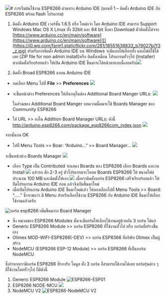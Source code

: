 ![](https://i1.wp.com/farm4.staticflickr.com/3956/18553130984_b97117b088_z.jpg?zoom=2&resize=474%2C521&ssl=1)# การเริ่มต้นใช้งาน ESP8266 ผ่านทาง Arduino IDE (ตอนที่ 1 – ติดตั้ง Arduino IDE กับ ESP8266 พร้อม flash โปรแกรม)

1. ติดตั้ง Arduino IDE เวอร์ชั้น 1.6.5 หรือ ใหม่กว่า โดย Arduino IDE สามารถ Support  Windows Mac OS X Linux ทั้ง 32bit และ 64 bit ซึ่งหา Download ตัวติดตั้งได้จาก [https://www.arduino.cc/en/main/software](https://www.arduino.cc/en/main/software)![](https://i0.wp.com/farm1.staticflickr.com/281/18551638833_b79027b7f3_z.jpg)
สำหรับการติดตั้ง Arduino IDE บน Windows จะมีแบบให้เลือกทั้ง แตกไฟล์ใช้ได้เลย (ZIP file for non admin install)หรือ ติดตั้งเหมือน โปรแกรมทั่วๆไป (Installer) หากติดตั้งเรียบร้อยแล้ว ให้เปิด Arduino IDE ขึ้นมาจะได้หน้าตาแบบนี้เลยครับ![](https://i1.wp.com/farm1.staticflickr.com/285/18984844170_15ffb0b09c_z.jpg?zoom=2&resize=474%2C546&ssl=1)

2. ติดตั้ง Broad ESP8266 ลงบน Arduino IDE
  * กดเลือก Menu ไปที่ **File** >> **Preferences**
![](https://i1.wp.com/farm4.staticflickr.com/3765/19166802792_494dd9b621_z.jpg?zoom=2&resize=474%2C541&ssl=1)
  * จะขึ้นหน้าต่าง Preferences  ให้สังเกตุในช่อง Additional Board Manger URLs:
  ![](https://i2.wp.com/farm1.staticflickr.com/277/19179043611_92157254b2_z.jpg?zoom=2&resize=474%2C314&ssl=1)
  
    ในส่วนของ Additional Board Manger  บทความนี้ผมจะใช้ Boards Manager ของ Community ESP8266

  * ใส่ URL >> ลงใน Addition Board Manager URLs: ดังนี้ http://arduino.esp8266.com/package_esp8266com_index.json
  ![](https://i2.wp.com/farm1.staticflickr.com/513/19179168771_4776115428_z.jpg?zoom=2&resize=474%2C313&ssl=1)
  
  จากนั้นกด OK

  * ไปที่ Menu Tools >> Boar: “Arduino…” >> Board Manager…
   ![](https://i1.wp.com/farm4.staticflickr.com/3956/18553130984_b97117b088_z.jpg?zoom=2&resize=474%2C521&ssl=1)

  จะขึ้นหน้าต่าง Boards Manager
  ![](https://i2.wp.com/farm4.staticflickr.com/3903/19175678255_1cbc37ca20_z.jpg?zoom=2&resize=474%2C264&ssl=1)
  
  * เลือก Type เป็น Contributed จะแสดง Boards ของ ESP8266 เลือก Boards และกด Install 
  ![](https://i2.wp.com/farm1.staticflickr.com/309/19170105272_58b264f65a_z.jpg?zoom=2&resize=474%2C265&ssl=1)
  แล้วรอ สัก 2-3 ครู่ ตัวโปรแกรมจะโหลด Boards ESP8266 ให้ ขนาดไฟล์ประมาณ 100 MB และติดตั้งให้เอง
  ![](https://i2.wp.com/farm1.staticflickr.com/277/18988384088_fd7d378d33_z.jpg?zoom=2&resize=474%2C267&ssl=1)
  เมื่อเราติดตั้งบอร์ด ESP8266 เสร็จเรียบร้อยแล้ว ให้ปิดโปรแกรม Arduino IDE ก่อน แล้วจึงเปิดขึ้นมาใหม่
  * เมื่อเปิดโปรแกรม Arduino IDE ขึ้นมาใหม่แล้ว ให้ลองเลือกไปที่ Menu Tools >> Board: “…..” ซึ่งจะพบว่า มี Menu สำหรับเลือกใช้งาน ESP8266 กับ Arduino IDE ขึ้นมาให้เลือกใช้งานแล้วครับ

![บอร์ด esp8266 เพิ่มขึ้นมาาก Board Manager](https://i2.wp.com/farm4.staticflickr.com/3955/19170261622_c39a49ef73_z.jpg?zoom=2&resize=474%2C552&ssl=1)

  - ซึ่ง หมวดของ ESP8266 Modules นั้นจะมีบอร์ดให้เลือกใช้งานอยู่ด้วยกัน 3 บอร์ด ได้แก่
  - Generic ESP8266 Module >> บอร์ด ESP8266 ที่ใช้งานทั้วไป หรือ บอร์ดที่สร้างขึ้นเอง
  - Olimex MOD-WIFI-ESP8266(-DEV) >> บอร์ด ESP8366 ที่บริษัท Olimex เป็นผู้สร้าง
  - NodeMCU (ESP8266 ESP-12 Module) >> บอร์ด ESP8266 ที่เป็นบอร์ด NodeMCU

ซึ่งถ้าหากเรามีบอร์ด ESP8266 ที่รองรับ โมดูล ทั้ง 3 บอร์ด ก็สามารถใช้งานได้เลย
บอร์ดรุ่นต่าง ๆ ที่ใช้งานโดยทั่วๆไป ก็มีดังนี้

1.  Generic ESP8266 Module ![ESP8266-ESP01](https://i2.wp.com/farm1.staticflickr.com/499/19170613322_166b6e9075_z.jpg?zoom=2&resize=474%2C312&ssl=1)
2. ESP8266 NODE-MCU ![](https://i2.wp.com/farm1.staticflickr.com/424/18555742663_65ef30bfd6_z.jpg?zoom=2&resize=474%2C329&ssl=1)
3. NodeMCU V2 ![ESP8266-NodeMCU V2](https://i1.wp.com/farm4.staticflickr.com/3943/19170544672_0f25c6ae15_z.jpg?zoom=2&resize=474%2C355&ssl=1)